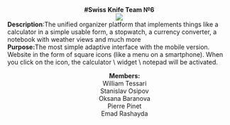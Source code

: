 <div align="center"><b>#Swiss Knife Team №6</b><br>
<img src="https://github.com/itmo-wad/Swiss-knife/blob/master/swiss-army-icon.jpg"><br>
</div>
<div align="left"><b>Description</b>:The unified organizer platform that implements things like a calculator in a simple usable form, a stopwatch, a currency converter, a notebook with weather views and much more<br>
<b>Purpose:</b>The most simple adaptive interface with the mobile version. Website in the form of square icons (like a menu on a smartphone). When you click on the icon, the calculator \ widget \ notepad will be activated.<br>
</div>
<div align="center">
  <ul><b>Members:</b><br>
  William Tessari<br>
  Stanislav Osipov<br>
  Oksana Baranova<br>
  Pierre Pinet<br>
  Emad Rashayda
 </ul>
</div>
